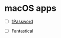 # macOS apps

- [ ] [1Password](https://www.google.at/url?sa=t&rct=j&q=&esrc=s&source=web&cd=1&cad=rja&uact=8&ved=2ahUKEwixjdWwxpDnAhUR2KQKHQbVBKgQFjAAegQIBBAB&url=https%3A%2F%2Fapps.apple.com%2Fde%2Fapp%2F1password-7-password-manager%2Fid1333542190%3Fmt%3D12&usg=AOvVaw2T_16CFgMJWW-wgRFh6W0z)
- [ ] [Fantastical](https://www.google.at/url?sa=t&rct=j&q=&esrc=s&source=web&cd=1&cad=rja&uact=8&ved=2ahUKEwiFhc3GxpDnAhWM-6QKHe5lBh0QFjAAegQIAxAB&url=https%3A%2F%2Fapps.apple.com%2Fde%2Fapp%2Ffantastical-2%2Fid975937182%3Fmt%3D12&usg=AOvVaw078EKyZcyxFBbrfPi1g5qv)


